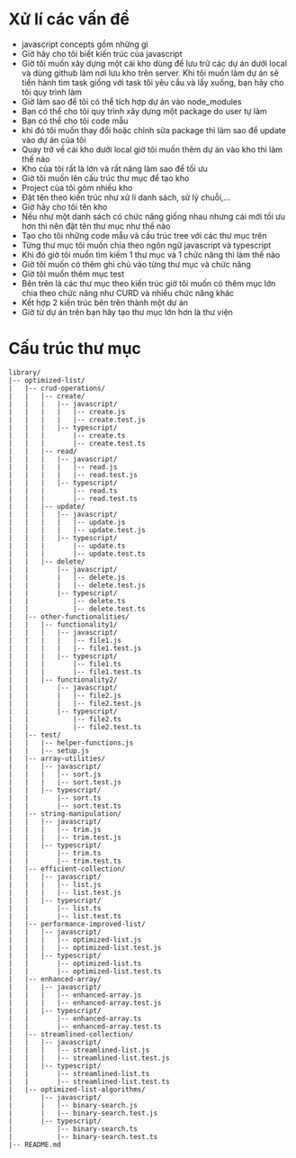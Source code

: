 # Xử lí các vấn đề
- javascript concepts gồm những gì
- Giờ hãy cho tôi biết kiến trúc của javascript
- Giờ tôi muốn xây dựng một cái kho dùng để lưu trữ các dự án dưới local và dùng github làm nơi lưu kho trên server. Khi tôi muốn làm dự án sẽ tiến hành tìm task giống với task tôi yêu cầu và lấy xuống, bạn hãy cho tôi quy trình làm
- Giờ làm sao để tôi có thể tích hợp dự án vào node_modules
- Bạn có thể cho tôi quy trình xây dựng một package do user tự làm
- Bạn có thể cho tôi code mẫu
- khi đó tôi muốn thay đổi hoặc chỉnh sửa package thì làm sao để update vào dự án của tôi
- Quay trở về cái kho dưới local giờ tôi muốn thêm dự án vào kho thì làm thế nào
- Kho của tôi rất là lớn và rất nặng làm sao để tối ưu
- Giờ tôi muốn lên cấu trúc thư mục để tạo kho
- Project của tôi gôm nhiều kho
- Đặt tên theo kiến trúc như xử lí danh sách, sử lý chuỗi,…
- Giờ hãy cho tôi tên kho
- Nếu như một danh sách có chức năng giống nhau nhưng cái mới tối ưu hơn thì nên đặt tên thư mục như thế nào
- Tạo cho tôi những code mẫu và cấu trúc tree với các thư mục trên
- Từng thư mục tôi muốn chia theo ngôn ngữ javascript và typescript
- Khi đó giờ tôi muốn tìm kiếm 1 thư mục và 1 chức năng thì làm thế nào
- Giờ tôi muốn có thêm ghi chú vào từng thư mục và chức năng
- Giờ tôi muốn thêm mục test 
- Bên trên là các thư mục theo kiến trúc giờ tôi muốn có thêm mục lớn chia theo chức năng như CURD và nhiều chức năng khác
- Kết hợp 2 kiến trúc bên trên thành một dự án
- Giờ từ dự án trên bạn hãy tạo thư mục lớn hơn là thư viện

# Cấu trúc thư mục
```
library/
|-- optimized-list/
|   |-- crud-operations/
|   |   |-- create/
|   |   |   |-- javascript/
|   |   |   |   |-- create.js
|   |   |   |   |-- create.test.js
|   |   |   |-- typescript/
|   |   |       |-- create.ts
|   |   |       |-- create.test.ts
|   |   |-- read/
|   |   |   |-- javascript/
|   |   |   |   |-- read.js
|   |   |   |   |-- read.test.js
|   |   |   |-- typescript/
|   |   |       |-- read.ts
|   |   |       |-- read.test.ts
|   |   |-- update/
|   |   |   |-- javascript/
|   |   |   |   |-- update.js
|   |   |   |   |-- update.test.js
|   |   |   |-- typescript/
|   |   |       |-- update.ts
|   |   |       |-- update.test.ts
|   |   |-- delete/
|   |       |-- javascript/
|   |       |   |-- delete.js
|   |       |   |-- delete.test.js
|   |       |-- typescript/
|   |           |-- delete.ts
|   |           |-- delete.test.ts
|   |-- other-functionalities/
|   |   |-- functionality1/
|   |   |   |-- javascript/
|   |   |   |   |-- file1.js
|   |   |   |   |-- file1.test.js
|   |   |   |-- typescript/
|   |   |       |-- file1.ts
|   |   |       |-- file1.test.ts
|   |   |-- functionality2/
|   |       |-- javascript/
|   |       |   |-- file2.js
|   |       |   |-- file2.test.js
|   |       |-- typescript/
|   |           |-- file2.ts
|   |           |-- file2.test.ts
|   |-- test/
|   |   |-- helper-functions.js
|   |   |-- setup.js
|   |-- array-utilities/
|   |   |-- javascript/
|   |   |   |-- sort.js
|   |   |   |-- sort.test.js
|   |   |-- typescript/
|   |       |-- sort.ts
|   |       |-- sort.test.ts
|   |-- string-manipulation/
|   |   |-- javascript/
|   |   |   |-- trim.js
|   |   |   |-- trim.test.js
|   |   |-- typescript/
|   |       |-- trim.ts
|   |       |-- trim.test.ts
|   |-- efficient-collection/
|   |   |-- javascript/
|   |   |   |-- list.js
|   |   |   |-- list.test.js
|   |   |-- typescript/
|   |       |-- list.ts
|   |       |-- list.test.ts
|   |-- performance-improved-list/
|   |   |-- javascript/
|   |   |   |-- optimized-list.js
|   |   |   |-- optimized-list.test.js
|   |   |-- typescript/
|   |       |-- optimized-list.ts
|   |       |-- optimized-list.test.ts
|   |-- enhanced-array/
|   |   |-- javascript/
|   |   |   |-- enhanced-array.js
|   |   |   |-- enhanced-array.test.js
|   |   |-- typescript/
|   |       |-- enhanced-array.ts
|   |       |-- enhanced-array.test.ts
|   |-- streamlined-collection/
|   |   |-- javascript/
|   |   |   |-- streamlined-list.js
|   |   |   |-- streamlined-list.test.js
|   |   |-- typescript/
|   |       |-- streamlined-list.ts
|   |       |-- streamlined-list.test.ts
|   |-- optimized-list-algorithms/
|       |-- javascript/
|       |   |-- binary-search.js
|       |   |-- binary-search.test.js
|       |-- typescript/
|           |-- binary-search.ts
|           |-- binary-search.test.ts
|-- README.md



```